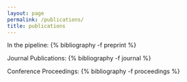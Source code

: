 ```yaml
---
layout: page
permalink: /publications/
title: publications
---
```


In the pipeline:
  {% bibliography -f preprint  %}

Journal Publications:
{% bibliography -f journal  %}

Conference Proceedings:
{% bibliography -f proceedings  %}
